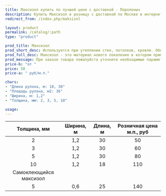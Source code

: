 ```yaml
---
title: Максизол купить по лучшей цене с доставкой - Поролоныч
description: Купить Максизол в розницу с доставкой по Москве в интернет-магазине Поролоныча.
redirect_from: /index.php/maksizol

layout: product
permalink: /catalog/:path
type: "product"

prod_title: Максизол
prod_short_desc: Используется при утеплении стен, потолков, кровли. Обладает пароизолирующим и шумозащитным свойствами.
prod_full_desc: Максизол - это материал нового поколения в котором применен принцип теплоизоляции за счет полированной отражающей поверхности нанесенной с одной или двух сторон на слой вспененного полиэтилена.
prod_message: При заказе товара пожалуйста уточните необходимые параметры (толщину и количество).
price-b: "от "
price: 50
price-a: " руб/м.п."

chars:
- "Длина рулона, м: 18, 30"
- "Площадь рулона, м2: 36"
- "Ширина, м: 1,2"
- "Толщина, мм: 2, 3, 5, 10"

usage:
---
```

| Толщина, мм | Ширина, м | Длина, м | Розничная цена м.п., руб |
|:--:|:--:|:--:|:--:|
|2|1,2|30|50|
|3|1,2|30|60|
|5|1,2|30|80|
|10|1,2|18|110|
|Самоклеющийся максизол|
|5|0,6|25|140|